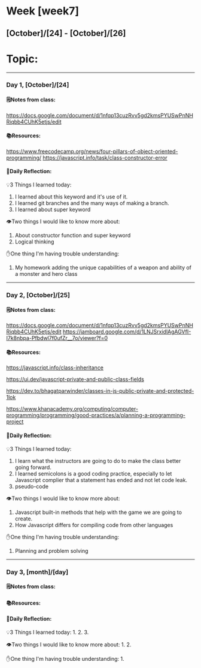 # Week [week7]
## [October]/[24] - [October]/[26]

# Topic:

___

### Day 1, [October]/[24]

#### 🗒️Notes from class:
https://docs.google.com/document/d/1nfqp13cuzRvv5gd2kmsPYUSwPnNHRiqbb4CUhK5etjs/edit
#### 📚Resources:
https://www.freecodecamp.org/news/four-pillars-of-object-oriented-programming/
https://javascript.info/task/class-constructor-error

#### 💭Daily Reflection:

💡3 Things I learned today:
1. I learned about this keyword and it's use of it.
2. I learned git branches and the many ways of making a branch.
3. I learned about super keyword

👁️Two things I would like to know more about:
1. About constructor function and super keyword 
2. Logical thinking

✋One thing I'm having trouble understanding:
1. My homework adding the unique capabilities of a weapon and ability of a monster and hero class


___

### Day 2, [October]/[25] 

#### 🗒️Notes from class:
https://docs.google.com/document/d/1nfqp13cuzRvv5gd2kmsPYUSwPnNHRiqbb4CUhK5etjs/edit
https://jamboard.google.com/d/1LNJSrxidlAgAGVfI-I7k8nbpa-Pfbdwl7f0ufZr__7o/viewer?f=0
#### 📚Resources:
https://javascript.info/class-inheritance 

https://ui.dev/javascript-private-and-public-class-fields 

https://dev.to/bhagatparwinder/classes-in-js-public-private-and-protected-1lok

https://www.khanacademy.org/computing/computer-programming/programming/good-practices/a/planning-a-programming-project

#### 💭Daily Reflection:

💡3 Things I learned today:
1. I learn what the instructors are going to do to make the class better going forward.
2. I learned semicolons is a good coding practice, especially to let Javascript complier that a statement has ended and not let code leak.
3. pseudo-code

👁️Two things I would like to know more about:
1. Javascript built-in methods that help with the game we are going to create.
2. How Javascript differs for compiling code from other languages

✋One thing I'm having trouble understanding:
1. Planning and problem solving

___

### Day 3, [month]/[day]
#### 🗒️Notes from class:

#### 📚Resources:


#### 💭Daily Reflection:

💡3 Things I learned today:
1. 
2. 
3. 

👁️Two things I would like to know more about:
1. 
2. 

✋One thing I'm having trouble understanding:
1. 
 

